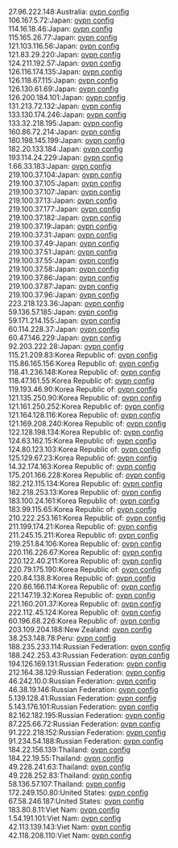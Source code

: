 27.96.222.148:Australia: [ovpn config](vpn/27_96_222_148.ovpn)  
106.167.5.72:Japan: [ovpn config](vpn/106_167_5_72.ovpn)  
114.16.18.46:Japan: [ovpn config](vpn/114_16_18_46.ovpn)  
115.165.26.77:Japan: [ovpn config](vpn/115_165_26_77.ovpn)  
121.103.116.56:Japan: [ovpn config](vpn/121_103_116_56.ovpn)  
121.83.29.220:Japan: [ovpn config](vpn/121_83_29_220.ovpn)  
124.211.192.57:Japan: [ovpn config](vpn/124_211_192_57.ovpn)  
126.116.174.135:Japan: [ovpn config](vpn/126_116_174_135.ovpn)  
126.118.67.115:Japan: [ovpn config](vpn/126_118_67_115.ovpn)  
126.130.61.69:Japan: [ovpn config](vpn/126_130_61_69.ovpn)  
126.200.184.101:Japan: [ovpn config](vpn/126_200_184_101.ovpn)  
131.213.72.132:Japan: [ovpn config](vpn/131_213_72_132.ovpn)  
133.130.174.246:Japan: [ovpn config](vpn/133_130_174_246.ovpn)  
133.32.218.195:Japan: [ovpn config](vpn/133_32_218_195.ovpn)  
160.86.72.214:Japan: [ovpn config](vpn/160_86_72_214.ovpn)  
180.198.145.199:Japan: [ovpn config](vpn/180_198_145_199.ovpn)  
182.20.133.184:Japan: [ovpn config](vpn/182_20_133_184.ovpn)  
193.114.24.229:Japan: [ovpn config](vpn/193_114_24_229.ovpn)  
1.66.33.183:Japan: [ovpn config](vpn/1_66_33_183.ovpn)  
219.100.37.104:Japan: [ovpn config](vpn/219_100_37_104.ovpn)  
219.100.37.105:Japan: [ovpn config](vpn/219_100_37_105.ovpn)  
219.100.37.107:Japan: [ovpn config](vpn/219_100_37_107.ovpn)  
219.100.37.13:Japan: [ovpn config](vpn/219_100_37_13.ovpn)  
219.100.37.177:Japan: [ovpn config](vpn/219_100_37_177.ovpn)  
219.100.37.182:Japan: [ovpn config](vpn/219_100_37_182.ovpn)  
219.100.37.19:Japan: [ovpn config](vpn/219_100_37_19.ovpn)  
219.100.37.31:Japan: [ovpn config](vpn/219_100_37_31.ovpn)  
219.100.37.49:Japan: [ovpn config](vpn/219_100_37_49.ovpn)  
219.100.37.51:Japan: [ovpn config](vpn/219_100_37_51.ovpn)  
219.100.37.55:Japan: [ovpn config](vpn/219_100_37_55.ovpn)  
219.100.37.58:Japan: [ovpn config](vpn/219_100_37_58.ovpn)  
219.100.37.86:Japan: [ovpn config](vpn/219_100_37_86.ovpn)  
219.100.37.87:Japan: [ovpn config](vpn/219_100_37_87.ovpn)  
219.100.37.96:Japan: [ovpn config](vpn/219_100_37_96.ovpn)  
223.218.123.36:Japan: [ovpn config](vpn/223_218_123_36.ovpn)  
59.136.57.185:Japan: [ovpn config](vpn/59_136_57_185.ovpn)  
59.171.214.155:Japan: [ovpn config](vpn/59_171_214_155.ovpn)  
60.114.228.37:Japan: [ovpn config](vpn/60_114_228_37.ovpn)  
60.47.146.229:Japan: [ovpn config](vpn/60_47_146_229.ovpn)  
92.203.222.28:Japan: [ovpn config](vpn/92_203_222_28.ovpn)  
115.21.209.83:Korea Republic of: [ovpn config](vpn/115_21_209_83.ovpn)  
115.86.165.156:Korea Republic of: [ovpn config](vpn/115_86_165_156.ovpn)  
118.41.236.148:Korea Republic of: [ovpn config](vpn/118_41_236_148.ovpn)  
118.47.161.55:Korea Republic of: [ovpn config](vpn/118_47_161_55.ovpn)  
119.193.46.90:Korea Republic of: [ovpn config](vpn/119_193_46_90.ovpn)  
121.135.250.90:Korea Republic of: [ovpn config](vpn/121_135_250_90.ovpn)  
121.161.250.252:Korea Republic of: [ovpn config](vpn/121_161_250_252.ovpn)  
121.164.128.116:Korea Republic of: [ovpn config](vpn/121_164_128_116.ovpn)  
121.169.208.240:Korea Republic of: [ovpn config](vpn/121_169_208_240.ovpn)  
122.128.198.134:Korea Republic of: [ovpn config](vpn/122_128_198_134.ovpn)  
124.63.162.15:Korea Republic of: [ovpn config](vpn/124_63_162_15.ovpn)  
124.80.123.103:Korea Republic of: [ovpn config](vpn/124_80_123_103.ovpn)  
125.129.67.23:Korea Republic of: [ovpn config](vpn/125_129_67_23.ovpn)  
14.32.174.163:Korea Republic of: [ovpn config](vpn/14_32_174_163.ovpn)  
175.201.166.228:Korea Republic of: [ovpn config](vpn/175_201_166_228.ovpn)  
182.212.115.134:Korea Republic of: [ovpn config](vpn/182_212_115_134.ovpn)  
182.218.253.13:Korea Republic of: [ovpn config](vpn/182_218_253_13.ovpn)  
183.100.24.161:Korea Republic of: [ovpn config](vpn/183_100_24_161.ovpn)  
183.99.115.65:Korea Republic of: [ovpn config](vpn/183_99_115_65.ovpn)  
210.222.253.161:Korea Republic of: [ovpn config](vpn/210_222_253_161.ovpn)  
211.199.174.21:Korea Republic of: [ovpn config](vpn/211_199_174_21.ovpn)  
211.245.15.211:Korea Republic of: [ovpn config](vpn/211_245_15_211.ovpn)  
219.251.84.106:Korea Republic of: [ovpn config](vpn/219_251_84_106.ovpn)  
220.116.226.67:Korea Republic of: [ovpn config](vpn/220_116_226_67.ovpn)  
220.122.40.211:Korea Republic of: [ovpn config](vpn/220_122_40_211.ovpn)  
220.79.175.190:Korea Republic of: [ovpn config](vpn/220_79_175_190.ovpn)  
220.84.138.8:Korea Republic of: [ovpn config](vpn/220_84_138_8.ovpn)  
220.86.166.114:Korea Republic of: [ovpn config](vpn/220_86_166_114.ovpn)  
221.147.19.32:Korea Republic of: [ovpn config](vpn/221_147_19_32.ovpn)  
221.160.201.37:Korea Republic of: [ovpn config](vpn/221_160_201_37.ovpn)  
222.112.45.124:Korea Republic of: [ovpn config](vpn/222_112_45_124.ovpn)  
60.196.68.226:Korea Republic of: [ovpn config](vpn/60_196_68_226.ovpn)  
203.109.204.188:New Zealand: [ovpn config](vpn/203_109_204_188.ovpn)  
38.253.148.78:Peru: [ovpn config](vpn/38_253_148_78.ovpn)  
188.235.233.114:Russian Federation: [ovpn config](vpn/188_235_233_114.ovpn)  
188.242.253.43:Russian Federation: [ovpn config](vpn/188_242_253_43.ovpn)  
194.126.169.131:Russian Federation: [ovpn config](vpn/194_126_169_131.ovpn)  
212.164.38.129:Russian Federation: [ovpn config](vpn/212_164_38_129.ovpn)  
46.242.10.0:Russian Federation: [ovpn config](vpn/46_242_10_0.ovpn)  
46.38.19.146:Russian Federation: [ovpn config](vpn/46_38_19_146.ovpn)  
5.139.128.41:Russian Federation: [ovpn config](vpn/5_139_128_41.ovpn)  
5.143.176.101:Russian Federation: [ovpn config](vpn/5_143_176_101.ovpn)  
82.162.182.195:Russian Federation: [ovpn config](vpn/82_162_182_195.ovpn)  
87.225.66.72:Russian Federation: [ovpn config](vpn/87_225_66_72.ovpn)  
91.222.218.152:Russian Federation: [ovpn config](vpn/91_222_218_152.ovpn)  
91.234.54.188:Russian Federation: [ovpn config](vpn/91_234_54_188.ovpn)  
184.22.156.139:Thailand: [ovpn config](vpn/184_22_156_139.ovpn)  
184.22.19.55:Thailand: [ovpn config](vpn/184_22_19_55.ovpn)  
49.228.241.63:Thailand: [ovpn config](vpn/49_228_241_63.ovpn)  
49.228.252.83:Thailand: [ovpn config](vpn/49_228_252_83.ovpn)  
58.136.57.107:Thailand: [ovpn config](vpn/58_136_57_107.ovpn)  
172.249.150.80:United States: [ovpn config](vpn/172_249_150_80.ovpn)  
67.58.246.187:United States: [ovpn config](vpn/67_58_246_187.ovpn)  
183.80.8.11:Viet Nam: [ovpn config](vpn/183_80_8_11.ovpn)  
1.54.191.101:Viet Nam: [ovpn config](vpn/1_54_191_101.ovpn)  
42.113.139.143:Viet Nam: [ovpn config](vpn/42_113_139_143.ovpn)  
42.118.208.110:Viet Nam: [ovpn config](vpn/42_118_208_110.ovpn)  
